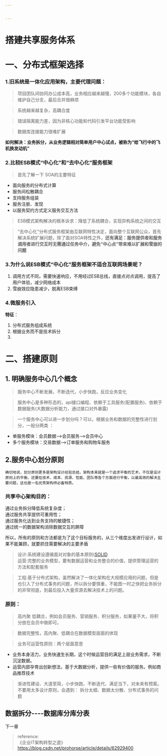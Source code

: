```yaml
---


---
```


<h1 id="搭建共享服务体系">搭建共享服务体系</h1>
<h1 id="一、分布式框架选择">一、分布式框架选择</h1>
<h3 id="旧系统是一体化应用架构，主要代理问题：">1.旧系统是一体化应用架构，主要代理问题：</h3>
<blockquote>
<p>项目团队间协同办公成本高，业务相应越来越慢，200多个功能模块，各自维护自己分支，最后合并很麻烦</p>
</blockquote>
<blockquote>
<p>系统越来越复杂，高耦合度</p>
</blockquote>
<blockquote>
<p>错误隔离能力差，因为非核心功能和代码引发平台功能受影响</p>
</blockquote>
<blockquote>
<p>数据库连接能力很难扩展</p>
</blockquote>
<p><strong>如何解决：业务拆分，从业务逻辑相对简单用户中心试点，被称为“给飞行中的飞机换发动机”</strong></p>
<h3 id="比较esb模式“中心化”和“去中心化”服务框架">2.比较ESB模式“中心化”和“去中心化”服务框架</h3>
<blockquote>
<p>首先了解一下 SOA的主要特征</p>
</blockquote>
<ul>
<li>面向服务的分布式计算</li>
<li>服务间松散耦合</li>
<li>支持服务组装</li>
<li>服务注册、发现</li>
<li>以服务契约方式定义服务交互方法</li>
</ul>
<blockquote>
<p>ESB模式架构解决的根本诉求：降低了系统耦合，实现异构系统之间的交互</p>
</blockquote>
<blockquote>
<p>“去中心化"分布式服务框架由互联网特性决定，面向整个互联网公众，首先解决系统扩展问题，除了面对SOA特性之外，<strong>还有满足：服务提供者和服务调用者进行交互时无需通过任务中介，避免“中心点”带来难以扩展和雪崩的问题</strong></p>
</blockquote>
<h3 id="为什么说esb模式“中心化”服务框架不适合互联网场景呢？">3.为什么说ESB模式“中心化”服务框架不适合互联网场景呢？</h3>
<ol>
<li>调用方式不同，需要快速响应，不用经过ESB总线，直接点对点调用，提高了用户体验，减少网络成本</li>
<li>雪崩效应隐患减少，脱离ESB束缚</li>
</ol>
<h3 id="微服务引入">4.微服务引入</h3>
<p><strong>特征</strong>：</p>
<ol>
<li>分布式服务组成系统</li>
<li>根据业务而不是技术拆分</li>
<li></li>
</ol>
<h1 id="二、搭建原则">二、搭建原则</h1>
<h2 id="明确服务中心几个概念">1. 明确服务中心几个概念</h2>
<blockquote>
<p>服务中心不断发展，不断迭代，小步快跑，反应业务变化</p>
</blockquote>
<blockquote>
<p>服务中心是多种形态的，api接口编程、依赖于工具服务(配置服务)、依赖于数据服务(大数据分析能力，通过接口对外暴露)</p>
</blockquote>
<blockquote>
<p>一个服务中心可以进一步划分吗？可以，根据业务和数据的完整性进行划分，一般分两类 ：</p>
</blockquote>
<ul>
<li>单服务模块：会员数据—&gt;会员服务—&gt;会员中心</li>
<li>多个服务模块：交易数据—&gt;订单服务和购物车服务</li>
</ul>
<h2 id="服务中心划分原则">2.服务中心划分原则</h2>
<p><code>确切地说，划分原则更多是架构设计经验总结，架构本来就是一个追求平衡的艺术，不仅是设计原则上的平衡，还要在技术、成本、资源、性能、团队等各个方面进行平衡，以最高效的解决主要问题，这也是一名优秀架构师必备特质。</code></p>
<h3 id="共享中心架构目的：">共享中心架构目的：</h3>
<p>通过业务拆分降低系统复杂度；<br>
通过服务共享提供可重用性；<br>
通过服务化达到业务支持的敏捷性；<br>
通过统一的数据架构消除数据交互的屏障</p>
<p>所以，所有的原则和方法都是为了这个目标服务的，从三个维度出发进行设计，如果不能兼顾，就要抓住需要解决的主要矛盾</p>
<blockquote>
<p>设计:系统建设遵循面对对象的基本原则(<a href="https://github.com/kgtom/daily-life/blob/master/books/oop%E8%AE%BE%E8%AE%A1%E5%8E%9F%E5%88%99.md">SOLID</a><br>
运营:完整的业务模型，要有数据运营和业务整合的价值，提供管理运营的方法和配套服务</p>
</blockquote>
<blockquote>
<p>工程:基于分布式架构，虽然解决了一体化架构在大规模应用的问题，但是也引入了分布式事务的问题，所以拆分要慎重，不能图一时之快把业务拆分的非常彻底，到最后投入大量资源去解决技术上的问题。</p>
</blockquote>
<h3 id="原则：">原则：</h3>
<blockquote>
<p>高内聚 低耦合，例如会员服务、营销服务、积分服务，如果量不大，将积分放在会员中做即可。</p>
</blockquote>
<blockquote>
<p>数据完整性，高内聚、低耦合在数据模型层面的体现</p>
</blockquote>
<blockquote>
<p>业务可运营性原则：两个层面意思</p>
</blockquote>
<ul>
<li>业务本身活力，业务快速生长期，这个时候运营目的满足上层业务需求，不断沉淀数据。</li>
<li>运营内部孕育出创新想法，基于大数据分析，提供一些有价值的服务。例如商品推荐技术</li>
</ul>
<blockquote>
<p>渐进性建设、大道至简，小步快跑、不断迭代、满足当下，对未来有预案。<br>
不要用太多设计原则，会遇到： 拆分太细、数据太分散、分布式事务的问题</p>
</blockquote>
<h2 id="数据拆分----数据库分库分表">数据拆分----数据库分库分表</h2>
<p>下一章</p>
<blockquote>
<p>reference:<br>
《企业IT架构转型之道》<br>
<a href="https://blog.csdn.net/prohorse/article/details/62929400">https://blog.csdn.net/prohorse/article/details/62929400</a></p>
</blockquote>

